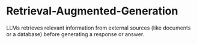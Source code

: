 # Retrieval-Augmented-Generation
LLMs retrieves relevant information from external sources (like documents or a database) before generating a response or answer. 
